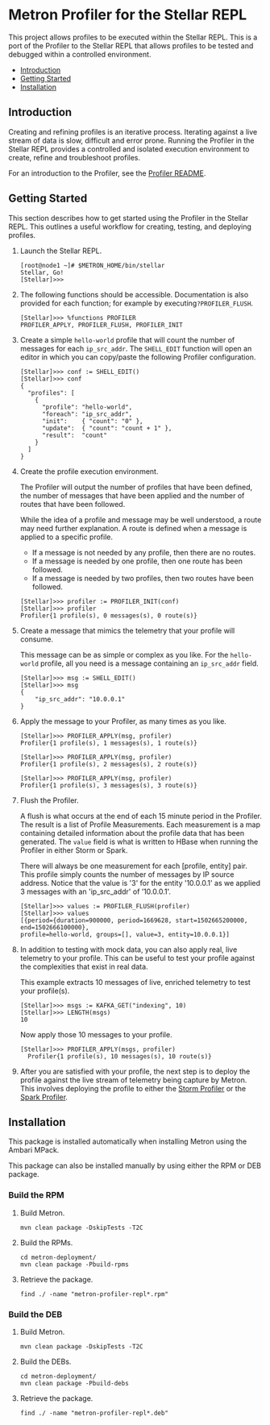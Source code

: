 <!--
Licensed to the Apache Software Foundation (ASF) under one
or more contributor license agreements.  See the NOTICE file
distributed with this work for additional information
regarding copyright ownership.  The ASF licenses this file
to you under the Apache License, Version 2.0 (the
"License"); you may not use this file except in compliance
with the License.  You may obtain a copy of the License at

    http://www.apache.org/licenses/LICENSE-2.0

Unless required by applicable law or agreed to in writing, software
distributed under the License is distributed on an "AS IS" BASIS,
WITHOUT WARRANTIES OR CONDITIONS OF ANY KIND, either express or implied.
See the License for the specific language governing permissions and
limitations under the License.
-->
# Metron Profiler for the Stellar REPL

This project allows profiles to be executed within the Stellar REPL. This is a port of the Profiler to the Stellar REPL that allows profiles to be tested and debugged within a controlled environment.


* [Introduction](#introduction)
* [Getting Started](#getting-started)
* [Installation](#installation)

## Introduction

Creating and refining profiles is an iterative process.  Iterating against a live stream of data is slow, difficult and error prone.  Running the Profiler in the Stellar REPL provides a controlled and isolated execution environment to create, refine and troubleshoot profiles.

For an introduction to the Profiler, see the [Profiler README](../metron-profiler-common/README.md).

## Getting Started

This section describes how to get started using the Profiler in the Stellar REPL. This outlines a useful workflow for creating, testing, and deploying profiles.

1. Launch the Stellar REPL.
	```
	[root@node1 ~]# $METRON_HOME/bin/stellar
	Stellar, Go!
	[Stellar]>>>
	```

1. The following functions should be accessible.  Documentation is also provided for each function; for example by executing`?PROFILER_FLUSH`.
    ```
    [Stellar]>>> %functions PROFILER
    PROFILER_APPLY, PROFILER_FLUSH, PROFILER_INIT
    ```

1. Create a simple `hello-world` profile that will count the number of messages for each `ip_src_addr`.  The `SHELL_EDIT` function will open an editor in which you can copy/paste the following Profiler configuration.
	```
	[Stellar]>>> conf := SHELL_EDIT()
	[Stellar]>>> conf
	{
	  "profiles": [
	    {
	      "profile": "hello-world",
	      "foreach": "ip_src_addr",
	      "init":    { "count": "0" },
	      "update":  { "count": "count + 1" },
	      "result":  "count"
	    }
	  ]
	}
	```

1. Create the profile execution environment.

	The Profiler will output the number of profiles that have been defined, the number of messages that have been applied and the number of routes that have been followed.

	While the idea of a profile and message may be well understood, a route may need further explanation. A route is defined when a message is applied to a specific profile.
	* If a message is not needed by any profile, then there are no routes.
	* If a message is needed by one profile, then one route has been followed.
	* If a message is needed by two profiles, then two routes have been followed.

	```
	[Stellar]>>> profiler := PROFILER_INIT(conf)
	[Stellar]>>> profiler
	Profiler{1 profile(s), 0 messages(s), 0 route(s)}
	```

1. Create a message that mimics the telemetry that your profile will consume.

	This message can be as simple or complex as you like.  For the `hello-world` profile, all you need is a message containing an `ip_src_addr` field.

	```
	[Stellar]>>> msg := SHELL_EDIT()
	[Stellar]>>> msg
	{
		"ip_src_addr": "10.0.0.1"
	}
	```

1. Apply the message to your Profiler, as many times as you like.

	```
	[Stellar]>>> PROFILER_APPLY(msg, profiler)
	Profiler{1 profile(s), 1 messages(s), 1 route(s)}
	```
	```
	[Stellar]>>> PROFILER_APPLY(msg, profiler)
	Profiler{1 profile(s), 2 messages(s), 2 route(s)}
	```
    ```
    [Stellar]>>> PROFILER_APPLY(msg, profiler)
    Profiler{1 profile(s), 3 messages(s), 3 route(s)}
    ```

1. Flush the Profiler.  

	A flush is what occurs at the end of each 15 minute period in the Profiler.  The result is a list of Profile Measurements. Each measurement is a map containing detailed information about the profile data that has been generated. The `value` field is what is written to HBase when running the Profiler in either Storm or Spark.

	There will always be one measurement for each [profile, entity] pair.  This profile simply counts the number of messages by IP source address. Notice that the value is '3' for the entity '10.0.0.1' as we applied 3 messages with an 'ip_src_addr' of ’10.0.0.1'.

	```
	[Stellar]>>> values := PROFILER_FLUSH(profiler)
	[Stellar]>>> values
	[{period={duration=900000, period=1669628, start=1502665200000, end=1502666100000},
	profile=hello-world, groups=[], value=3, entity=10.0.0.1}]
	```

1. In addition to testing with mock data, you can also apply real, live telemetry to your profile. This can be useful to test your profile against the complexities that exist in real data.  

    This example extracts 10 messages of live, enriched telemetry to test your profile(s).
	```
	[Stellar]>>> msgs := KAFKA_GET("indexing", 10)
	[Stellar]>>> LENGTH(msgs)
	10
	```
	Now apply those 10 messages to your profile.
	```
	[Stellar]>>> PROFILER_APPLY(msgs, profiler)
	  Profiler{1 profile(s), 10 messages(s), 10 route(s)}
	```

1. After you are satisfied with your profile, the next step is to deploy the profile against the live stream of telemetry being capture by Metron. This involves deploying the profile to either the [Storm Profiler](../metron-profiler-storm/README.md) or the [Spark Profiler](../metron-profiler-spark/README.md).


## Installation

This package is installed automatically when installing Metron using the Ambari MPack.

This package can also be installed manually by using either the RPM or DEB package.

### Build the RPM

1. Build Metron.
    ```
    mvn clean package -DskipTests -T2C
    ```

1. Build the RPMs.
    ```
    cd metron-deployment/
    mvn clean package -Pbuild-rpms
    ```

1. Retrieve the package.
    ```
    find ./ -name "metron-profiler-repl*.rpm"
    ```

### Build the DEB

1. Build Metron.
    ```
    mvn clean package -DskipTests -T2C
    ```

1. Build the DEBs.
    ```
    cd metron-deployment/
    mvn clean package -Pbuild-debs
    ```

1. Retrieve the package.
    ```
    find ./ -name "metron-profiler-repl*.deb"
    ```
